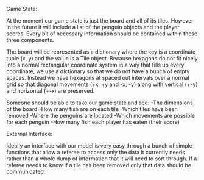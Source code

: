 Game State:

At the moment our game state is just the board and all of its tiles. However in the future it will include a list of the penguin objects and the player scores. Every bit of necessary information should be contained within these three components. 

The board will be represented as a dictionary where the key is a coordinate tuple (x, y) and the value is a Tile object. Because hexagons do not fit nicely into a normal rectangular coordinate system in a way that fills up every coordinate, we use a dictionary so that we do not have a bunch of empty spaces. Instead we have hexagons at spaced out intervals over a normal grid so that diagonal movements (+x, +y and -x, -y) along with vertical (+-y) and horizontal (+-x) are preserved. 

Someone should be able to take our game state and see:
-The dimensions of the board
-How many fish are on each tile
-Which tiles have been removed
-Where the penguins are located
-Which movements are possible for each penguin
-How many fish each player has eaten (their score)


External Interface:

Ideally an interface with our model is very easy through a bunch of simple functions that allow a referee to access only the data it currently needs rather than a whole dump of information that it will need to sort through. If a referee needs to know if a tile has been removed only that data should be communicated.


